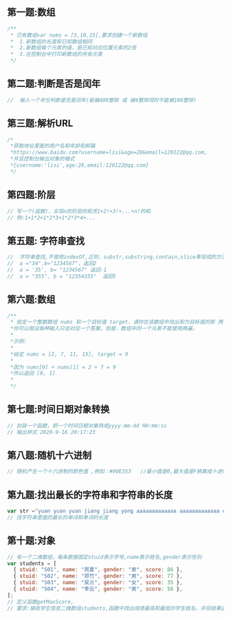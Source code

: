 ## 第一题:数组

```js
/**
 * 已有数组var nums = [5,10,15],要求创建一个新数组
 *  1.新数组的长度和已知数组相同
 *  2.新数组每个元素的值，是已知对应位置元素的2倍
 *  3.在控制台中打印新数组的所有元素
 */
```



## 第二题:判断是否是闰年

```js
//	输入一个年份判断是否是闰年(能被400整除 或 被4整除同时不能被100整除)
```
## 第三题:解析URL

```js
/*
 *获取地址里面的用户名和年龄和邮箱
 *https://www.baidu.com?username=lisi&age=28&email=120122@qq.com,
 *并且控制台输出对象的格式
 *{username:'lisi',age:28,email:120122@qq.com}
 */
```


## 第四题:阶层

```js
// 写一个(函数)，实现n的阶层的和求1+2!+3!+...+n!的和
// 例:1+1*2+1*2*3+1*2*3*4+...
```

## 第五题: 字符串查找

```js
//  字符串查找,不使用indexOf,正则，substr,substring,contain,slice等现成的方法,实现如下效果：
//  a ="34",b="1234567"，返回2
//  a = '35', b= "1234567" 返回-1
//  a = "355", b = "12354355"  返回5
```

## 第六题:数组

```js
/**
 * 给定一个整数数组 nums 和一个目标值 target，请你在该数组中找出和为目标值的那 两个 整数，并返回他们的数组下标。
 *你可以假设每种输入只会对应一个答案。但是，数组中同一个元素不能使用两遍。
 *
 *示例:
 *
 *给定 nums = [2, 7, 11, 15], target = 9
 *
 *因为 nums[0] + nums[1] = 2 + 7 = 9
 *所以返回 [0, 1]
 *
 */
```



## 第七题:时间日期对象转换

```js
// 封装一个函数，把一个时间日期对象转成yyyy-mm-dd HH:mm:ss   
// 输出样式 2020-9-16 20:17:23
```

## 第八题:随机十六进制

```js
// 随机产生一个十六进制的颜色值 ,例如：#90E353   //最小值是0,最大值是F换算成十进制最小是0最大是255
```

## 第九题:找出最长的字符串和字符串的长度

```js
var str ="yuan yuan yuan jiang jiang yong aaaaaaaaaaaaa aaaaaaaaaaaaa odpsospoaioaoaoaoaoao";
// 找字符串里面的最长的单词和单词的长度 
```

## 第十题:对象

```js
// 有一个二维数组，每条数据固定stuid表示学号,name表示姓名,gender表示性别
var students = [
  { stuid: "S01", name: "周夏", gender: "男", score: 86 },
  { stuid: "S02", name: "郑竹", gender: "男", score: 77 },
  { stuid: "S03", name: "吴兰", gender: "女", score: 35 },
  { stuid: "S04", name: "李云", gender: "男", score: 56 },
];
// 定义函数getMaxScore,
// 要求:接收学生信息二维数组students,函数中找出成绩最高和最低的学生姓名，并将结果返回
```
